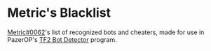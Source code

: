 # Metric's Blacklist

[Metric#0062](https://discordapp.com/users/177258700854001674)'s list of recognized bots and cheaters, made for use in PazerOP's [TF2 Bot Detector](https://github.com/PazerOP/tf2_bot_detector) program.
